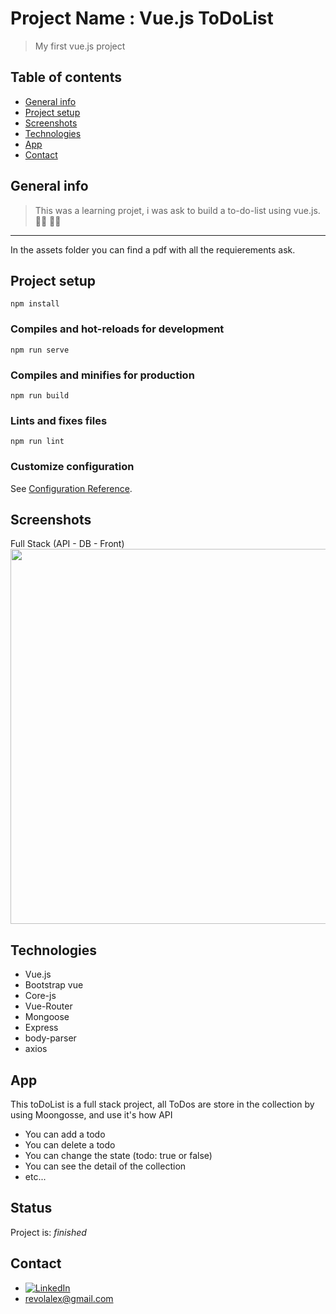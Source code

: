 # Project Name : Vue.js ToDoList
> My first vue.js project

## Table of contents
* [General info](#general-info)
* [Project setup](#project-setup)
* [Screenshots](#screenshots)
* [Technologies](#technologies)
* [App](#app)
* [Contact](#contact)

## General info
>This was a learning projet, i was ask to build a to-do-list using vue.js. 👩‍🎓 👨‍🎓 
---
In the assets folder you can find a pdf with all the requierements ask.

## Project setup
```
npm install
```

### Compiles and hot-reloads for development
```
npm run serve
```

### Compiles and minifies for production
```
npm run build
```

### Lints and fixes files
```
npm run lint
```

### Customize configuration
See [Configuration Reference](https://cli.vuejs.org/config/).


## Screenshots
Full Stack (API - DB - Front) <br>
<img width="600" src="https://user-images.githubusercontent.com/56839789/91654045-22f25900-eaa6-11ea-99c7-ddb8c27d6b1f.gif">


## Technologies
* Vue.js
* Bootstrap vue
* Core-js
* Vue-Router
* Mongoose
* Express
* body-parser
* axios

## App
This toDoList is a full stack project, all ToDos are store in the collection by using Moongosse, and use it's how API
 - You can add a todo 
 - You can delete a todo 
 - You can change the state (todo: true or false)
 - You can see the detail of the collection
 - etc...

 
## Status
Project is:  _finished_


## Contact	
- [![LinkedIn][linkedin-shield]][linkedin-url] 	
- revolalex@gmail.com






<!-- MARKDOWN LINKS & IMAGES -->
<!-- https://www.markdownguide.org/basic-syntax/#reference-style-links -->
[linkedin-shield]: https://img.shields.io/badge/-LinkedIn-black.svg?style=flat-square&logo=linkedin&colorB=555
[linkedin-url]: https://www.linkedin.com/in/alexandre-rodrigueza/





